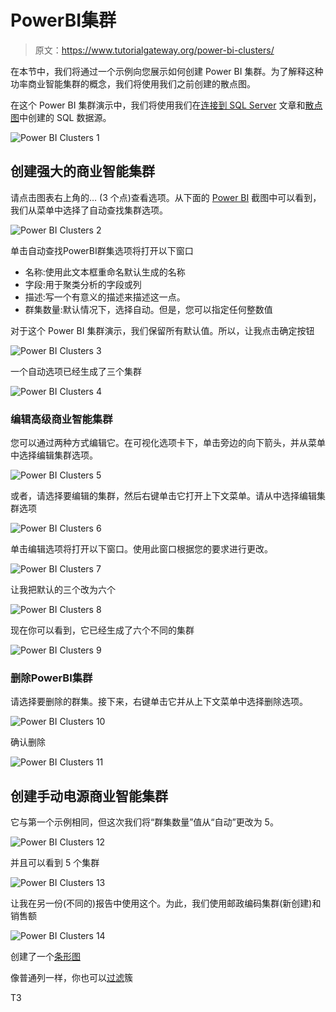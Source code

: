 # PowerBI集群

> 原文：<https://www.tutorialgateway.org/power-bi-clusters/>

在本节中，我们将通过一个示例向您展示如何创建 Power BI 集群。为了解释这种功率商业智能集群的概念，我们将使用我们之前创建的散点图。

在这个 Power BI 集群演示中，我们将使用我们在[连接到 SQL Server](https://www.tutorialgateway.org/connect-power-bi-to-sql-server/) 文章和[散点图](https://www.tutorialgateway.org/scatter-chart-in-power-bi/)中创建的 SQL 数据源。

![Power BI Clusters 1](img/07371c596dfc1c02f1c4b3ec3ea03c0a.png)

## 创建强大的商业智能集群

请点击图表右上角的… (3 个点)查看选项。从下面的 [Power BI](https://www.tutorialgateway.org/power-bi-tutorial/) 截图中可以看到，我们从菜单中选择了自动查找集群选项。

![Power BI Clusters 2](img/ac5db22f5d508ceb96241fa47ad5f672.png)

单击自动查找PowerBI群集选项将打开以下窗口

*   名称:使用此文本框重命名默认生成的名称
*   字段:用于聚类分析的字段或列
*   描述:写一个有意义的描述来描述这一点。
*   群集数量:默认情况下，选择自动。但是，您可以指定任何整数值

对于这个 Power BI 集群演示，我们保留所有默认值。所以，让我点击确定按钮

![Power BI Clusters 3](img/66250b3a157619d928c5afec72798495.png)

一个自动选项已经生成了三个集群

![Power BI Clusters 4](img/0bab99e01f470a06e1436c571dd2d423.png)

### 编辑高级商业智能集群

您可以通过两种方式编辑它。在可视化选项卡下，单击旁边的向下箭头，并从菜单中选择编辑集群选项。

![Power BI Clusters 5](img/9cbc188a4afe5bf69455e80576a3f746.png)

或者，请选择要编辑的集群，然后右键单击它打开上下文菜单。请从中选择编辑集群选项

![Power BI Clusters 6](img/dada2e4ded6b3dca2071e369bf418d54.png)

单击编辑选项将打开以下窗口。使用此窗口根据您的要求进行更改。

![Power BI Clusters 7](img/6bde06d4e4fb9a30d5ce0043a20f17aa.png)

让我把默认的三个改为六个

![Power BI Clusters 8](img/15dd5b25e544cae98acd4bcb58b8daa1.png)

现在你可以看到，它已经生成了六个不同的集群

![Power BI Clusters 9](img/45c5fecb0f69cc31b3cc6d65fb647c0e.png)

### 删除PowerBI集群

请选择要删除的群集。接下来，右键单击它并从上下文菜单中选择删除选项。

![Power BI Clusters 10](img/abdfc6a3a8133db787e55bb0291077ba.png)

确认删除

![Power BI Clusters 11](img/bf436007e0a01a6e8324911e9ead1396.png)

## 创建手动电源商业智能集群

它与第一个示例相同，但这次我们将“群集数量”值从“自动”更改为 5。

![Power BI Clusters 12](img/fdc8fb535f19b776f6bc28b616681cb1.png)

并且可以看到 5 个集群

![Power BI Clusters 13](img/b3eb31f3b147ca6ec54831f10fe5d131.png)

让我在另一份(不同的)报告中使用这个。为此，我们使用邮政编码集群(新创建)和销售额

![Power BI Clusters 14](img/f28e62521bfadbb583180ebb9540dcc6.png)

创建了一个[条形图](https://www.tutorialgateway.org/power-bi-bar-chart/)

像普通列一样，你也可以[过滤](https://www.tutorialgateway.org/power-bi-basic-filters/)簇

T3